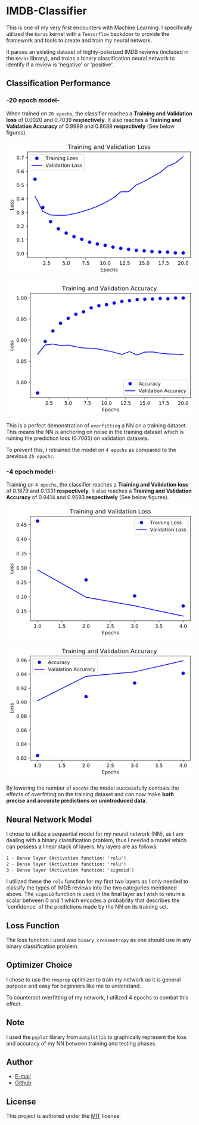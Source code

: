 # IMDB-Classifier
This is one of my very first encounters with Machine Learning. I specifically utilized the `Keras` kernel with a `Tensorflow` backdoor to provide the framework and tools to create and train my neural network. 

It parses an existing dataset of highly-polarized IMDB reviews (included in the `Keras` library), and trains a binary classification neural network to identify if a review is 'negative' or 'positive'. 

## Classification Performance
### -20 epoch model-
When trained on `20 epochs`, the classifier reaches a **Training and Validation loss** of 0.0020 and 0.7039 **respectively**. It also reaches a **Training and Validation Accuracy** of 0.9999 and 0.8689 **respectively** (See below figures).
<p align="center">
  <img src="https://github.com/goelbenj/IMDB-Classifier/blob/master/Training%20and%20Validation%20Loss.png">
<p>
<p align="center">
  <img src="https://github.com/goelbenj/IMDB-Classifier/blob/master/Training%20and%20Validation%20Accuracy.png">
<p>
  
This is a perfect demonstration of `overfitting` a NN on a training dataset. This means the NN is anchoring on noise in the training dataset which is ruining the prediction loss (0.7065) on validation datasets.

To prevent this, I retrained the model on `4 epochs` as compared to the previous `25 epochs`.
### -4 epoch model-
Training on `4 epochs`, the classifier reaches a **Training and Validation loss** of 0.1679 and 0.1331 **respectively**. It also reaches a **Training and Validation Accuracy** of 0.9414 and 0.9593 **respectively** (See below figures).
<p align="center">
  <img src="https://github.com/goelbenj/IMDB-Classifier/blob/master/Epoch4-Training%20and%20Validation%20Loss.png">
<p>
<p align="center">
  <img src="https://github.com/goelbenj/IMDB-Classifier/blob/master/Epoch4-Training%20and%20Validation%20Accuracy.png">
<p>
  
By lowering the number of `epochs` the model successfully combats the effects of overfitting on the training dataset and can now make **both precise and accurate predictions on unintroduced data**.

## Neural Network Model
I chose to utilize a sequential model for my neural network (NN), as I am dealing with a binary classification problem, thus I needed a model which can possess a linear stack of layers. 
My layers are as follows: 
```
1 - Dense layer (Activation function: 'relu')
2 - Dense layer (Activation function: 'relu')
3 - Dense layer (Activation function: 'sigmoid')
```
I utilized these the `relu` function for my first two layers as I only needed to classify the types of IMDB reviews into the two categories mentioned above. The `sigmoid` function is used in the final layer as I wish to return a scalar between 0 and 1 which encodes a probability that describes the 'confidence' of the predictions made by the NN on its training set.

## Loss Function
The loss function I used was `binary_crossentropy` as one should use in any binary classification problem.

## Optimizer Choice
I chose to use the `rmsprop` optimizer to train my network as it is general purpose and easy for beginners like me to understand.

To counteract overfitting of my network, I utilized 4 epochs to combat this effect. 

## Note
I used the `pyplot` library from `matplotlib` to graphically represent the loss and accuracy of my NN between training and testing phases.

## Author
* [E-mail](ben_goel@rogers.com)
* [Github](https://github.com/goelbenj)

## License
This project is authored under the [MIT](https://choosealicense.com/licenses/mit/) license.
